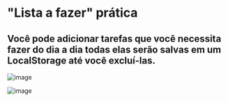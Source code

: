 # "Lista a fazer" prática

Você pode adicionar tarefas que você necessita fazer do dia a dia todas elas serão salvas em um LocalStorage até você excluí-las.
---
![image](https://user-images.githubusercontent.com/120138460/236311785-62ee75a8-6d83-4315-8bed-44d87c3ee030.png)


![image](https://user-images.githubusercontent.com/120138460/236311962-e807d192-405d-4860-a7c0-f08069524756.png)
